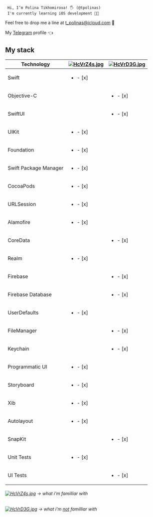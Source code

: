      Hi, I’m Polina Tikhomirova! 🖐 (@tpolinas) 
     I'm currently learning iOS development 🔨📱
   Feel free to drop me a line at t_polinas@icloud.com 📩 
   
   My [Telegram](https://t.me/t_polinas) profile 👈
   
   ## My stack 

|         Technology     | [![HcVrZ4s.jpg](https://iili.io/HcVrZ4s.jpg)](https://freeimage.host/)     | [![HcVrD3G.jpg](https://iili.io/HcVrD3G.jpg)](https://freeimage.host/)  |
| -----------| ----------- | ------|
|       Swift      | <ul><li>- [x] </li></ul> |       |
| Objective-C      |        |  <ul><li>- [x] </li></ul>   |
| SwiftUI           |           | <ul><li>- [x] </li></ul> |
|         UIKit    |   <ul><li>- [x] </li></ul>   |       |
|       Foundation  |   <ul><li>- [x] </li></ul>  |       |
| Swift Package Manager | <ul><li>- [x] </li></ul> |       | 
| CocoaPods          | <ul><li>- [x] </li></ul>    |       |
| URLSession         | <ul><li>- [x] </li></ul>    |       | 
| Alamofire          | <ul><li>- [x] </li></ul>    |       | 
| CoreData           |           | <ul><li>- [x] </li></ul> |
| Realm              | <ul><li>- [x] </li></ul>    |       |
| Firebase           |           | <ul><li>- [x] </li></ul> |
| Firebase Database  |           | <ul><li>- [x] </li></ul> |
| UserDefaults       | <ul><li>- [x] </li></ul> |           |
| FileManager        |                | <ul><li>- [x] </li></ul> |
| Keychain           |                | <ul><li>- [x] </li></ul> |
| Programmatic UI    | <ul><li>- [x] </li></ul> |           |
| Storyboard         | <ul><li>- [x] </li></ul> |           |
| Xib                | <ul><li>- [x] </li></ul> |          |
| Autolayout         | <ul><li>- [x] </li></ul> |          |
| SnapKit            |            | <ul><li>- [x] </li></ul> |
| Unit Tests         | <ul><li>- [x] </li></ul>    |       |
| UI Tests           |            | <ul><li>- [x] </li></ul> |

###### [![HcVrZ4s.jpg](https://iili.io/HcVrZ4s.jpg)](https://freeimage.host/) -> what i'm familliar with <br/>
###### [![HcVrD3G.jpg](https://iili.io/HcVrD3G.jpg)](https://freeimage.host/) -> what i'm <ins>not</ins> familliar with 
